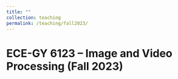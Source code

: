```yaml
---
title: ""
collection: teaching
permalink: /teaching/fall2023/
---
```


<h1>ECE-GY 6123 – Image and Video Processing (Fall 2023)</h1>

